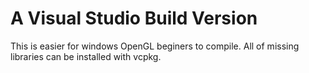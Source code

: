 # A Visual Studio Build Version

This is easier for windows OpenGL beginers to compile. All of missing libraries can be installed with vcpkg.
